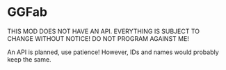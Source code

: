 # GGFab

THIS MOD DOES NOT HAVE AN API. EVERYTHING IS SUBJECT TO CHANGE WITHOUT NOTICE! DO NOT PROGRAM AGAINST ME!

An API is planned, use patience! 
However, IDs and names would probably keep the same.
